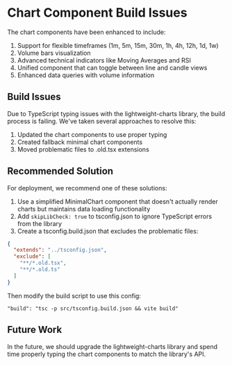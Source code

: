 # Chart Component Build Issues

The chart components have been enhanced to include:

1. Support for flexible timeframes (1m, 5m, 15m, 30m, 1h, 4h, 12h, 1d, 1w)
2. Volume bars visualization 
3. Advanced technical indicators like Moving Averages and RSI
4. Unified component that can toggle between line and candle views
5. Enhanced data queries with volume information

## Build Issues

Due to TypeScript typing issues with the lightweight-charts library, the build process is failing. We've taken several approaches to resolve this:

1. Updated the chart components to use proper typing
2. Created fallback minimal chart components 
3. Moved problematic files to .old.tsx extensions

## Recommended Solution

For deployment, we recommend one of these solutions:

1. Use a simplified MinimalChart component that doesn't actually render charts but maintains data loading functionality
2. Add `skipLibCheck: true` to tsconfig.json to ignore TypeScript errors from the library
3. Create a tsconfig.build.json that excludes the problematic files:

```json
{
  "extends": "../tsconfig.json",
  "exclude": [
    "**/*.old.tsx",
    "**/*.old.ts"
  ]
}
```

Then modify the build script to use this config:

```
"build": "tsc -p src/tsconfig.build.json && vite build"
```

## Future Work

In the future, we should upgrade the lightweight-charts library and spend time properly typing the chart components to match the library's API.